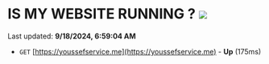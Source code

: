 # IS MY WEBSITE RUNNING ? [![](https://img.shields.io/static/v1?label=Sponsor&message=%E2%9D%A4&logo=GitHub&color=%23fe8e86)](https://github.com/sponsors/Youssef-Lehmam)

Last updated: **9/18/2024, 6:59:04 AM**

- `GET` [https://youssefservice.me](https://youssefservice.me) - **Up** (175ms)
